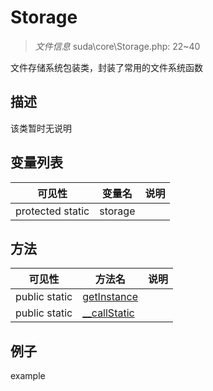 #  Storage 

> *文件信息* suda\core\Storage.php: 22~40


文件存储系统包装类，封装了常用的文件系统函数


## 描述



该类暂时无说明
 
## 变量列表
| 可见性 |  变量名   | 说明 |
|--------|----|------|
 | protected  static  | storage | | 
## 方法

 
| 可见性 | 方法名 | 说明 |
|--------|-------|------|
 |  public  static|[getInstance](Storage/getInstance.md) |  |
 |  public  static|[__callStatic](Storage/__callStatic.md) |  |
## 例子

example